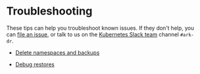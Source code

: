 # Troubleshooting

These tips can help you troubleshoot known issues. If they don't help, you can [file an issue][4], or talk to us on the [Kubernetes Slack team][25] channel `#ark-dr`.

* [Delete namespaces and backups][0]

* [Debug restores][1]

[0]: /docs/debugging-deletes.md
[1]: /docs/debugging-restores.md
[4]: https://github.com/heptio/ark/issues
[25]: http://slack.kubernetes.io/